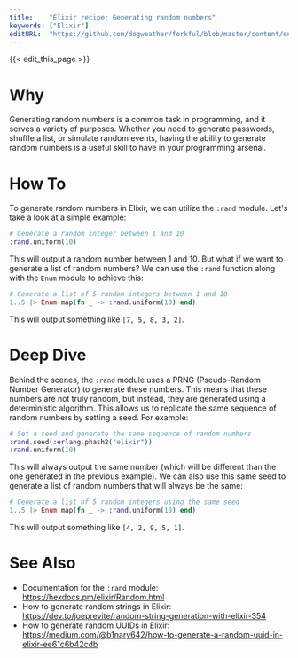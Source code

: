 ```yaml
---
title:    "Elixir recipe: Generating random numbers"
keywords: ["Elixir"]
editURL:  "https://github.com/dogweather/forkful/blob/master/content/en/elixir/generating-random-numbers.md"
---
```


{{< edit_this_page >}}

# Why

Generating random numbers is a common task in programming, and it serves a variety of purposes. Whether you need to generate passwords, shuffle a list, or simulate random events, having the ability to generate random numbers is a useful skill to have in your programming arsenal.

# How To

To generate random numbers in Elixir, we can utilize the `:rand` module. Let's take a look at a simple example:

```Elixir
# Generate a random integer between 1 and 10
:rand.uniform(10)
```

This will output a random number between 1 and 10. But what if we want to generate a list of random numbers? We can use the `:rand` function along with the `Enum` module to achieve this:

```Elixir
# Generate a list of 5 random integers between 1 and 10
1..5 |> Enum.map(fn _ -> :rand.uniform(10) end)
```

This will output something like `[7, 5, 8, 3, 2]`.

# Deep Dive

Behind the scenes, the `:rand` module uses a PRNG (Pseudo-Random Number Generator) to generate these numbers. This means that these numbers are not truly random, but instead, they are generated using a deterministic algorithm. This allows us to replicate the same sequence of random numbers by setting a seed. For example:

```Elixir
# Set a seed and generate the same sequence of random numbers
:rand.seed(:erlang.phash2("elixir"))
:rand.uniform(10)
```

This will always output the same number (which will be different than the one generated in the previous example). We can also use this same seed to generate a list of random numbers that will always be the same:

```Elixir
# Generate a list of 5 random integers using the same seed
1..5 |> Enum.map(fn _ -> :rand.uniform(10) end)
```

This will output something like `[4, 2, 9, 5, 1]`.

# See Also

- Documentation for the `:rand` module: https://hexdocs.pm/elixir/Random.html
- How to generate random strings in Elixir: https://dev.to/joeprevite/random-string-generation-with-elixir-354
- How to generate random UUIDs in Elixir: https://medium.com/@b1nary642/how-to-generate-a-random-uuid-in-elixir-ee61c6b42cdb